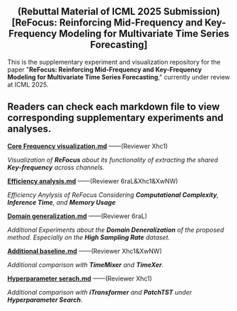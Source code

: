 <div align="center">
  <!-- <h1><b> Time-LLM </b></h1> -->
  <!-- <h2><b> Time-LLM </b></h2> -->
  <h2><b> (Rebuttal Material of ICML 2025 Submission) 
    [ReFocus: Reinforcing Mid-Frequency and Key-Frequency Modeling for Multivariate Time Series Forecasting]</b></h2>
</div>

This is the supplementary experiment and visualization repository for the paper "**ReFocus: Reinforcing Mid-Frequency and Key-Frequency Modeling for Multivariate Time Series Forecasting**," currently under review at ICML 2025.

## Readers can check each markdown file to view corresponding supplementary experiments and analyses.

**[Core Frequency visualization.md](https://anonymous.4open.science/r/ICML2025_ReFocus_2889/Core%20Frequency%20visualization.md)** 
——(Reviewer Xhc1)

*Visualization of **ReFocus** about its functionality of extracting the shared **Key-frequency** across channels.*

**[Efficiency analysis.md](https://anonymous.4open.science/r/ICML2025_ReFocus_2889/Efficiency%20analysis.md)** 
——(Reviewer 6raL&Xhc1&XwNW)

*Efficiency Anylysis of ReFocus Considering **Computational Complexity**, **Inference Time**, and **Memory Usage***

**[Domain generalization.md](https://anonymous.4open.science/r/ICML2025_ReFocus_2889/Domain%20generalization.md)** 
——(Reviewer 6raL)

*Additional Experiments about the **Domain Deneralization** of the proposed method. Especially on the **High Sampling Rate** dataset.*

**[Additional baseline.md](https://anonymous.4open.science/r/ICML2025_ReFocus_2889/Additional%20baseline.md)** 
——(Reviewer Xhc1&XwNW)

*Additional comparison with **TimeMixer** and **TimeXer**.*

**[Hyperparameter serach.md](https://anonymous.4open.science/r/ICML2025_ReFocus_2889/Hyperparameter%20serach.md)**
——(Reviewer Xhc1)

*Additional comparison with **iTransformer** and **PatchTST** under **Hyperparameter Search***.





